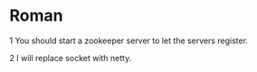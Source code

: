 Roman
=====

1 You should start a zookeeper server to let the servers register.

2 I will replace socket with netty.
